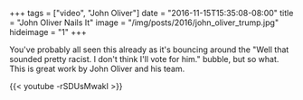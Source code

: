 +++
tags = ["video", "John Oliver"]
date = "2016-11-15T15:35:08-08:00"
title = "John Oliver Nails It"
image = "/img/posts/2016/john_oliver_trump.jpg"
hideimage = "1"
+++

You've probably all seen this already as it's bouncing around the "Well that sounded pretty racist. I don't think I'll vote for him." bubble, but so what. This is great work by John Oliver and his team.

{{< youtube -rSDUsMwakI >}}

